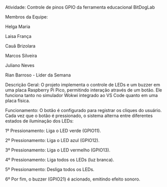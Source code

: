 Atividade: Controle de pinos GPIO da ferramenta educacional BitDogLab 

Membros da Equipe: 

Helga Maria 

Laisa França 

Cauã Brizolara 
 
Marcos Silveira 

Juliano Neves 
 
Rian Barroso - Lider da Semana 

Descrição Geral: 
O projeto implementa o controle de LEDs e um buzzer em uma placa Raspberry Pi Pico, permitindo interação através de um botão. Ele funciona tanto no simulador Wokwi integrado ao VS Code quanto em uma placa física. 

Funcionamento: 
O botão é configurado para registrar os cliques do usuário. Cada vez que o botão é pressionado, o sistema alterna entre diferentes estados de iluminação dos LEDs: 

1º Pressionamento: Liga o LED verde (GPIO11). 

2º Pressionamento: Liga o LED azul (GPIO12). 

3º Pressionamento: Liga o LED vermelho (GPIO13). 

4º Pressionamento: Liga todos os LEDs (luz branca). 

5º Pressionamento: Desliga todos os LEDs. 

6º Por fim, o buzzer (GPIO21) é acionado, emitindo efeito sonoro. 
 
